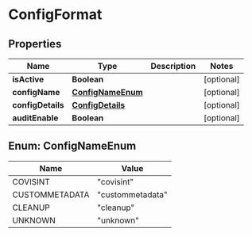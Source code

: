

# ConfigFormat


## Properties

| Name | Type | Description | Notes |
|------------ | ------------- | ------------- | -------------|
|**isActive** | **Boolean** |  |  [optional] |
|**configName** | [**ConfigNameEnum**](#ConfigNameEnum) |  |  [optional] |
|**configDetails** | [**ConfigDetails**](ConfigDetails.md) |  |  [optional] |
|**auditEnable** | **Boolean** |  |  [optional] |



## Enum: ConfigNameEnum

| Name | Value |
|---- | -----|
| COVISINT | &quot;covisint&quot; |
| CUSTOMMETADATA | &quot;custommetadata&quot; |
| CLEANUP | &quot;cleanup&quot; |
| UNKNOWN | &quot;unknown&quot; |




